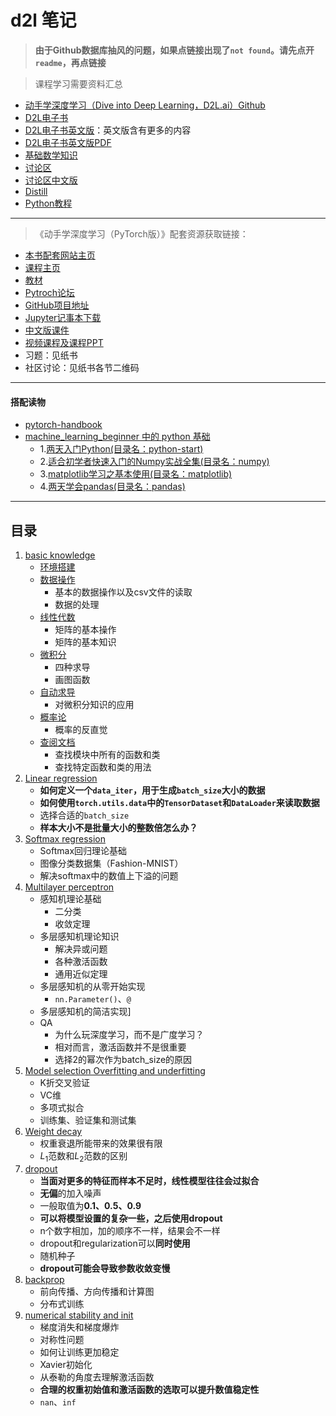 # d2l 笔记

> **由于Github数据库抽风的问题，如果点链接出现了`not found`。请先点开`readme`，再点链接**

> 课程学习需要资料汇总

- [动手学深度学习（Dive into Deep Learning，D2L.ai）Github](https://github.com/d2l-ai/d2l-zh)
- [D2L电子书](https://zh.d2l.ai/)
- [D2L电子书英文版](https://d2l.ai/)：英文版含有更多的内容
- [D2L电子书英文版PDF](https://d2l.ai/d2l-en.pdf)
- [基础数学知识](http://www.d2l.ai/chapter_appendix-mathematics-for-deep-learning/index.html)
- [讨论区](https://discuss.d2l.ai/)
- [讨论区中文版](https://discuss.d2l.ai/c/16)
- [Distill](https://distill.pub/)
- [Python教程](http://learnpython.org/)<!--more-->

----------------------------------
> 《动手学深度学习（PyTorch版）》配套资源获取链接：
- [本书配套网站主页](https://d2l.ai/)
- [课程主页](https://courses.d2l.ai/zh-v2)
- [教材](https://zh-v2.d2l.ai/)
- [Pytroch论坛](https://discuss.pytorch.org/)
- [GitHub项目地址](https://github.com/d2l-ai/d2l-zh)
- [Jupyter记事本下载](https://zh-v2.d2l.ai/d2l-zh.zip)
- [中文版课件](https://github.com/d2l-ai/berkeley-stat-157/tree/master/slides-zh)
- [视频课程及课程PPT](https://courses.d2l.ai/zh-v2/)
- 习题：见纸书
- 社区讨论：见纸书各节二维码

-------------------------------------
#### 搭配读物
- [pytorch-handbook](https://github.com/zergtant/pytorch-handbook)
- [machine_learning_beginner 中的 python 基础](https://github.com/fengdu78/machine_learning_beginner)
  - 1.[两天入门Python(目录名：python-start)](https://github.com/fengdu78/machine_learning_beginner/blob/master/python-start)
  - 2.[适合初学者快速入门的Numpy实战全集(目录名：numpy)](https://github.com/fengdu78/machine_learning_beginner/blob/master/numpy)
  - 3.[matplotlib学习之基本使用(目录名：matplotlib)](https://github.com/fengdu78/machine_learning_beginner/blob/master/matplotlib)
  - 4.[两天学会pandas(目录名：pandas)](https://github.com/fengdu78/machine_learning_beginner/blob/master/pandas)

----------------------------------------

## 目录
1. [basic knowledge](1.basic_knowledge/index.md)
    - [环境搭建](1.basic_knowledge/1.环境搭建.ipynb)
    - [数据操作](1.basic_knowledge/2.数据操作.ipynb)
        - 基本的数据操作以及csv文件的读取
        - 数据的处理
    - [线性代数](1.basic_knowledge/3.线性代数.ipynb)
        - 矩阵的基本操作
        - 矩阵的基本知识
    - [微积分](1.basic_knowledge/4.微积分.ipynb)
        - 四种求导
        - 画图函数
    - [自动求导](1.basic_knowledge/5.自动求导.ipynb)
        - 对微积分知识的应用
    - [概率论](1.basic_knowledge/6.概率论.ipynb)
        - 概率的反直觉
    - [查阅文档](1.basic_knowledge/7.查阅文档.ipynb)
        - 查找模块中所有的函数和类
        - 查找特定函数和类的用法
2. [Linear regression](2.Linear_regression/index.md)
    - **如何定义一个`data_iter`，用于生成`batch_size`大小的数据**
    - **如何使用`torch.utils.data`中的`TensorDataset`和`DataLoader`来读取数据**
    - 选择合适的`batch_size`
    - **样本大小不是批量大小的整数倍怎么办？**
3. [Softmax regression](3.Softmax_regression/index.md)
    - Softmax回归理论基础
    - 图像分类数据集（Fashion-MNIST）
    - 解决softmax中的数值上下溢的问题
4. [Multilayer perceptron](4.multilayer_perceptron/index.md)
    - 感知机理论基础
      - 二分类
      - 收敛定理
    - 多层感知机理论知识
      - 解决异或问题
      - 各种激活函数
      - 通用近似定理
    - 多层感知机的从零开始实现
      - `nn.Parameter()`、`@`
    - 多层感知机的简洁实现]
    - QA
      - 为什么玩深度学习，而不是广度学习？
      - 相对而言，激活函数并不是很重要
      - 选择2的幂次作为batch_size的原因
5. [Model selection Overfitting and underfitting](5.Model_selection_overfitting_and_underfitting/index.md)
    - K折交叉验证
    - VC维
    - 多项式拟合
    - 训练集、验证集和测试集
6. [Weight decay](6.Weight_decay/index.md)
    - 权重衰退所能带来的效果很有限
    - $L_1$范数和$L_2$范数的区别
7. [dropout](7.dropout/index.md)
    - **当面对更多的特征而样本不足时，线性模型往往会过拟合**
    - **无偏**的加入噪声
    - 一般取值为**0.1、0.5、0.9**
    - **可以将模型设置的复杂一些，之后使用dropout**
    - n个数字相加，加的顺序不一样，结果会不一样
    - dropout和regularization可以**同时使用**
    - 随机种子
    - **dropout可能会导致参数收敛变慢**
8. [backprop](8.backprop.ipynb/index.md)
    - 前向传播、方向传播和计算图
    - 分布式训练
9. [numerical stability and init](9.numerical_stability_and_init/index.md)
    - 梯度消失和梯度爆炸
    - 对称性问题
    - 如何让训练更加稳定
    - Xavier初始化
    - 从泰勒的角度去理解激活函数
    - **合理的权重初始值和激活函数的选取可以提升数值稳定性**
    - `nan`、`inf`